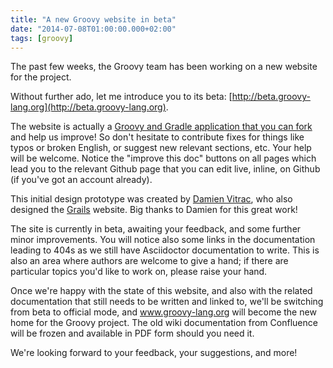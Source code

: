 ```yaml
---
title: "A new Groovy website in beta"
date: "2014-07-08T01:00:00.000+02:00"
tags: [groovy]
---
```


The past few weeks, the Groovy team has been working on a new website for the project.  

Without further ado, let me introduce you to its beta: [http://beta.groovy-lang.org](http://beta.groovy-lang.org).  

The website is actually a [Groovy and Gradle application that you can fork](https://github.com/groovy/groovy-website) and help us improve! So don't hesitate to contribute fixes for things like typos or broken English, or suggest new relevant sections, etc. Your help will be welcome. Notice the "improve this doc" buttons on all pages which lead you to the relevant Github page that you can edit live, inline, on Github (if you've got an account already).  

This initial design prototype was created by [Damien Vitrac](https://twitter.com/oodamien), who also designed the [Grails](https://grails.org/) website. Big thanks to Damien for this great work!  

The site is currently in beta, awaiting your feedback, and some further minor improvements. You will notice also some links in the documentation leading to 404s as we still have Asciidoctor documentation to write. This is also an area where authors are welcome to give a hand; if there are particular topics you'd like to work on, please raise your hand.  

Once we're happy with the state of this website, and also with the related documentation that still needs to be written and linked to, we'll be switching from beta to official mode, and www.groovy-lang.org will become the new home for the Groovy project. The old wiki documentation from Confluence will be frozen and available in PDF form should you need it.  

We're looking forward to your feedback, your suggestions, and more!